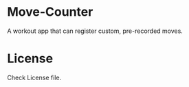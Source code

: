 # Move-Counter
A workout app that can register custom, pre-recorded moves.

# License
Check License file.
